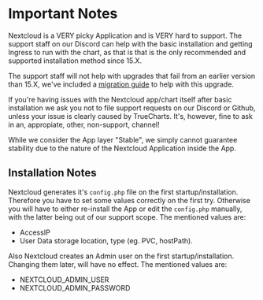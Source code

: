 # Important Notes

Nextcloud is a VERY picky Application and is VERY hard to support.
The support staff on our Discord can help with the basic installation and
getting Ingress to run with the chart, as that is that is the only recommended and supported installation method since 15.X.

The support staff will not help with upgrades that fail from an earlier version than 15.X, we've included a
[migration guide](migration_guide.md) to help with this upgrade.

If you're having issues with the Nextcloud app/chart itself after basic installation we ask you not to file support
requests on our Discord or Github, unless your issue is clearly caused by TrueCharts. It's, however, fine to ask in an, appropiate, other, non-support, channel!

While we consider the App layer "Stable", we simply cannot guarantee stability due to the nature of the Nextcloud Application inside the App.

## Installation Notes

Nextcloud generates it's `config.php` file on the first startup/installation. Therefore you have to set some values correctly on the first try.
Otherwise you will have to either re-install the App or edit the `config.php` manually, with the latter being out of our support scope.
The mentioned values are:

- AccessIP
- User Data storage location, type (eg. PVC, hostPath).

Also Nextcloud creates an Admin user on the first startup/installation. Changing them later, will have no effect.
The mentioned values are:

- NEXTCLOUD_ADMIN_USER
- NEXTCLOUD_ADMIN_PASSWORD
